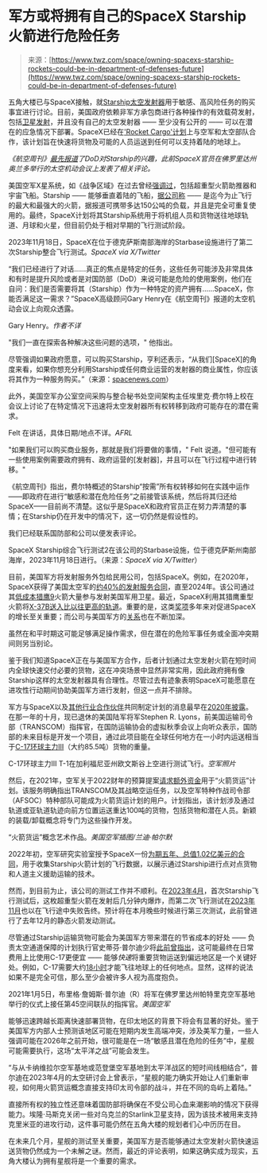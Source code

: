 <!--yml

category: 未分类

date: 2024-05-27 14:32:15

-->

# 军方或将拥有自己的SpaceX Starship火箭进行危险任务

> 来源：[https://www.twz.com/space/owning-spacexs-starship-rockets-could-be-in-department-of-defenses-future](https://www.twz.com/space/owning-spacexs-starship-rockets-could-be-in-department-of-defenses-future)

五角大楼已与SpaceX接触，就[Starship太空发射器](https://www.twz.com/starships-33-engines-created-the-mother-of-all-shock-diamonds)用于敏感、高风险任务的购买事宜进行讨论。目前，美国政府依赖非军方承包商进行各种操作的有效载荷发射，包括[卫星发射](https://spacenews.com/spacex-launches-13-satellites-for-u-s-space-development-agency/)，并且没有自己的太空发射器 —— 至少没有公开的 —— 可以在潜在的应急情况下部署。SpaceX已经在['Rocket Cargo'计划](https://afresearchlab.com/technology/successstories/rocket-cargo-for-agile-global-logistics/)上与空军和太空部队合作，该计划旨在快速将货物及可能的人员运送到任何可以支持着陆的地球上。

*《航空周刊》[最先报道](https://aviationweek.com/defense-space/space/spacex-dod-has-requested-taking-over-starship-individual-missions)了DoD对Starship的兴趣，此前SpaceX官员在佛罗里达州奥兰多举行的太空机动会议上发表了相关评论。*

美国空军X星系统，如《战争区域》在过去曾经[强调过](https://www.twz.com/starships-33-engines-created-the-mother-of-all-shock-diamonds)，包括超重型火箭助推器和宇宙飞船。Starship —— 能够垂直着陆的飞船，[据公司称](https://www.spacex.com/vehicles/starship/) —— 是迄今为止飞行的最大和最强大的火箭，据报道可携带多达150公吨的负载，并且是完全可重复使用的。最终，SpaceX计划将其Starship系统用于将机组人员和货物送往地球轨道、月球和火星，但目前仍处于相对早期的飞行测试阶段。

2023年11月18日，SpaceX在位于德克萨斯南部海岸的Starbase设施进行了第二次Starship整合飞行测试。*SpaceX via X/Twitter*

“我们已经进行了对话……真正的焦点是特定的任务，这些任务可能涉及非常具体和有时是提升风险或者是对国防部（DoD）来说可能是危险的使用案例，他们在自问：我们是否需要将其（Starship）作为一种特定的资产拥有……SpaceX，你能否满足这一需求？”SpaceX高级顾问Gary Henry在《航空周刊》报道的太空机动会议上向观众透露。

Gary Henry。*作者不详*

"我们一直在探索各种解决这些问题的选项，" 他指出。

尽管强调如果政府愿意，可以购买Starship，亨利还表示，“从我们[SpaceX]的角度来看，如果你想充分利用Starship或任何商业运营的发射器的商业属性，你应该将其作为一种服务购买。”（来源：[spacenews.com](https://spacenews.com/air-force-rocket-cargo-initiative-marches-forward-despite-questions-about-feasibility/)）

此外，美国空军办公室空间采购与整合秘书处空间架构主任埃里克·费尔特上校在会议上讨论了在特定情况下迅速将太空发射器所有权转移到政府可能存在的潜在需求。

Felt 在讲话，具体日期/地点不详。*AFRL*

"如果我们可以购买商业服务，那就是我们将要做的事情，" Felt 说道。"但可能有一些使用案例需要政府拥有、政府运营的[发射器]，并且可以在飞行过程中进行转移。"

《航空周刊》指出，费尔特概述的Starship“按需”所有权转移如何在实践中运作——即政府在进行“敏感和潜在危险任务”之前接管该系统，然后将其归还给SpaceX——目前尚不清楚。这似乎是SpaceX和政府官员正在努力弄清楚的事情；在Starship仍在开发中的情况下，这一切仍然是假设性的。

我们已经联系国防部和公司以便发表评论。

SpaceX Starship综合飞行测试2在该公司的Starbase设施，位于德克萨斯州南部海岸，2023年11月18日进行。（来源：*SpaceX via X/Twitter*）

目前，美国军方将发射服务外包给民用公司，包括SpaceX。例如，在2020年，SpaceX获得了美国太空军的[约40%的发射服务合同](https://www.usafe.af.mil/News/Article-Display/Article/2305576/space-force-awards-national-security-space-launch-phase-2-launch-service-contra/)，直至2024年。该公司通过其[低成本猎鹰9](https://www.thedrive.com/tech/7811/spacexs-reusable-rocket-is-a-massive-self-flying-robot-supercomputer)火箭大量参与发射美国军用卫星。最近，SpaceX利用其猎鹰重型火箭将[X-37B送入比以往更高的轨道](https://www.twz.com/x-37b-headed-deeper-into-space-with-falcon-heavy-rockets-help)。重要的是，这类[奖项](https://www.defensenews.com/space/2019/02/20/spacex-ula-each-get-air-force-contracts-for-trio-of-space-launches/)多年来对促进SpaceX的增长至关重要；而公司与美国军方的[关系](https://www.businessofbusiness.com/articles/spacex-growing-government-contracts/)也在不断加深。

虽然在和平时期这可能足够满足操作需求，但在潜在的危险军事任务或全面冲突期间则另当别论。

鉴于我们知道SpaceX正在与美国军方合作，后者计划通过太空发射火箭在短时间内全球快速交付必要的货物，这在冲突场景中显然非常实用，因此政府拥有像Starship这样的太空发射器具有合理性。尽管过去有迹象表明SpaceX可能愿意在进攻性行动期间协助美国军方进行发射，但这一点并不排除。

军方与SpaceX以及[其他行业合作伙伴](https://explorationarchitecture.com/)共同制定计划的消息最早在[2020年披露](https://www.twz.com/37020/the-militarys-puzzling-plan-to-have-spacex-deliver-a-c-17s-worth-of-cargo-anywhere-in-an-hour)。在那一年的十月，现已退休的美国陆军将军Stephen R. Lyons，前美国运输司令部（TRANSCOM）指挥官，在国防运输协会的虚拟秋季会议上向听众表示，国防部的未来目标是开发一个项目，通过此项目能在全球任何地方在一小时内运送相当于[C-17环球主力III](https://www.twz.com/41823/watch-this-c-17-engage-its-thrust-reverses-in-mid-air-to-make-an-extremely-rapid-descent)（大约85.5吨）货物的重量。

C-17环球主力III T-1在加利福尼亚州欧文斯谷上空进行测试飞行。*空军照片*

然后，在2021年，空军关于2022财年的预算提案[请求额外资金](https://www.twz.com/40865/rocket-delivery-of-cargo-anywhere-in-an-hour-in-new-air-force-budget-proposal)用于“火箭货运”计划。该服务明确指出TRANSCOM及其战略空运任务，以及空军特种作战司令部（AFSOC）特种部队可能成为火箭货运计划的用户。计划指出，该计划涉及通过轨道或亚轨道轨迹向前方位置运送重达100吨的货物，包括货物和潜在人员。新颖的装载/卸载概念将专门为这些操作开发。

“火箭货运”概念艺术作品。*美国空军插图/兰迪·帕尔默*

2022年初，空军研究实验室授予SpaceX一份[为期五年、总值1.02亿美元的合同](https://spacenews.com/spacex-wins-102-million-air-force-contract-to-demonstrate-technologies-for-point-to-point-space-transportation/)，用于收集Starship火箭计划的飞行数据，以展示通过Starship进行点对点货物和人道主义援助运输的技术。

然而，到目前为止，该公司的测试工作并不顺利。在[2023年4月](https://www.space.com/spacex-starship-1st-launch-april-2023-photos)，首次Starship飞行测试后，这枚超重型火箭在发射后几分钟内爆炸，而第二次飞行测试在[2023年11月](https://www.reuters.com/technology/space/spacex-starship-launched-test-flight-texas-after-last-one-blew-up-2023-11-18/)也以在飞行途中失败告终。预计将在本月晚些时候进行第三次测试，此前曾进行了去年12月的静态火箭发动测试。

尽管通过Starship运输货物可能会为美国军方带来潜在的节省成本的好处 —— 负责太空通道保障的计划执行官史蒂芬·普尔迪少将[此前曾指出](https://aviationweek.com/defense-space/space/us-space-systems-command-imagines-possibilities-starship)，这可能最终在日常费用上比使用C-17更便宜 —— 能够*快速*将重要货物运送到偏远地区是一个关键好处。例如，C-17需要大约[18小时](https://www.twz.com/40865/rocket-delivery-of-cargo-anywhere-in-an-hour-in-new-air-force-budget-proposal)才能飞往地球上的任何地点。显然，这样的说法如果不是完全可信，那么至少会被许多人视为高度抱负。

2021年1月5日，布里格·詹姆斯·普尔迪（R）将军在佛罗里达州帕特里克空军基地举行的仪式上接任第45空间联队的指挥官。*美国空军*

能够迅速跨越长距离快速部署货物，在印太地区的背景下将会有显著的好处。鉴于美国军方内部人士预测该地区可能在短期内发生高端冲突，涉及美军力量，一些人强调可能在2026年之前开始，很可能是在一场“敏感且潜在危险的任务”中，星舰可能需要执行，这场“太平洋之战”可能会发生。

“与从卡纳维拉尔空军基地或范登堡空军基地到太平洋战区的短时间线相结合”，普尔迪在2023年4月的太空研讨会上曾表示，“星舰的能力确实开始让人们重新审视，如何用火箭货运概念直接支持印太司令部的战斗，并在不同的岛屿上着陆。”

直接所有权的独立性还意味着国防部将确保在不受公司心血来潮影响的情况下获得能力。埃隆·马斯克关闭一些对乌克兰的Starlink卫星支持，因为该技术被用来支持克里米亚的进攻行动，这件事可能仍然在五角大楼的规划者们心中历历在目。

在未来几个月，星舰的测试至关重要，美国军方是否能够通过太空发射火箭快速运送货物仍然成为一个未解之谜。然而，最近的评论表明，如果这确实成为现实，五角大楼认为拥有星舰将是一个重要的需求。
